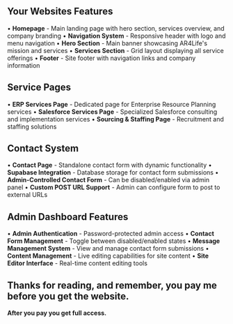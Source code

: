## **Your Websites Features**

• **Homepage** - Main landing page with hero section, services overview, and company branding
• **Navigation System** - Responsive header with logo and menu navigation
• **Hero Section** - Main banner showcasing AR4Life's mission and services
• **Services Section** - Grid layout displaying all service offerings
• **Footer** - Site footer with navigation links and company information

## **Service Pages**

• **ERP Services Page** - Dedicated page for Enterprise Resource Planning services
• **Salesforce Services Page** - Specialized Salesforce consulting and implementation services
• **Sourcing & Staffing Page** - Recruitment and staffing solutions

## **Contact System**

• **Contact Page** - Standalone contact form with dynamic functionality
• **Supabase Integration** - Database storage for contact form submissions
• **Admin-Controlled Contact Form** - Can be disabled/enabled via admin panel
• **Custom POST URL Support** - Admin can configure form to post to external URLs

## **Admin Dashboard Features**

• **Admin Authentication** - Password-protected admin access
• **Contact Form Management** - Toggle between disabled/enabled states
• **Message Management System** - View and manage contact form submissions
• **Content Management** - Live editing capabilities for site content
• **Site Editor Interface** - Real-time content editing tools

## Thanks for reading, and remember, you pay me before you get the website.

**After you pay you get full access.**
